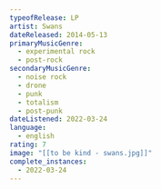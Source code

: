 ```yaml
---
typeofRelease: LP
artist: Swans
dateReleased: 2014-05-13
primaryMusicGenre:
  - experimental rock
  - post-rock
secondaryMusicGenre:
  - noise rock
  - drone
  - punk
  - totalism
  - post-punk
dateListened: 2022-03-24
language:
  - english
rating: 7
image: "[[to be kind - swans.jpg]]"
complete_instances:
  - 2022-03-24
---
```

